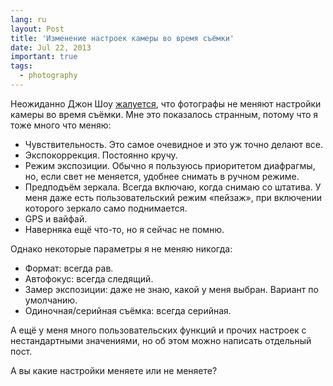```yaml
---
lang: ru
layout: Post
title: 'Изменение настроек камеры во время съёмки'
date: Jul 22, 2013
important: true
tags:
  - photography
---
```


Неожиданно Джон Шоу [жалуется](http://www.johnshawphoto.com/making-changes/), что фотографы не меняют настройки камеры во время съёмки. Мне это показалось странным, потому что я тоже много что меняю:

* Чувствительность. Это самое очевидное и это уж точно делают все.
* Экспокоррекция. Постоянно кручу.
* Режим экспозиции. Обычно я пользуюсь приоритетом диафрагмы, но, если свет не меняется, удобнее снимать в ручном режиме.
* Предподъём зеркала. Всегда включаю, когда снимаю со штатива. У меня даже есть пользовательский режим «пейзаж», при включении которого зеркало само поднимается.
* GPS и вайфай.
* Наверняка ещё что-то, но я сейчас не помню.

Однако некоторые параметры я не меняю никогда:

* Формат: всегда рав.
* Автофокус: всегда следящий.
* Замер экспозиции: даже не знаю, какой у меня выбран. Вариант по умолчанию.
* Одиночная/серийная съёмка: всегда серийная.

А ещё у меня много пользовательских функций и прочих настроек с нестандартными значениями, но об этом можно написать отдельный пост.

А вы какие настройки меняете или не меняете?
